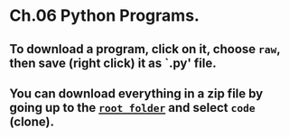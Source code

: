 # Ch.06 Python Programs.
## To download a program, click on it, choose `raw`, then save (right click) it as  `.py' file.
## You can download everything in a zip file by going up to the [`root folder`](https://github.com/com-py/intro) and select `code` (clone).

